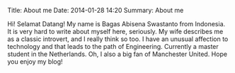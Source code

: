 Title: About me
Date: 2014-01-28 14:20
Summary: About me

Hi! Selamat Datang! My name is Bagas Abisena Swastanto from Indonesia. It is very hard to write about myself here, seriously. My wife describes me as a classic introvert, and I really think so too. I have an unusual affection to technology and that leads to the path of Engineering. Currently a master student in the Netherlands. Oh, I also a big fan of Manchester United. Hope you enjoy my blog!